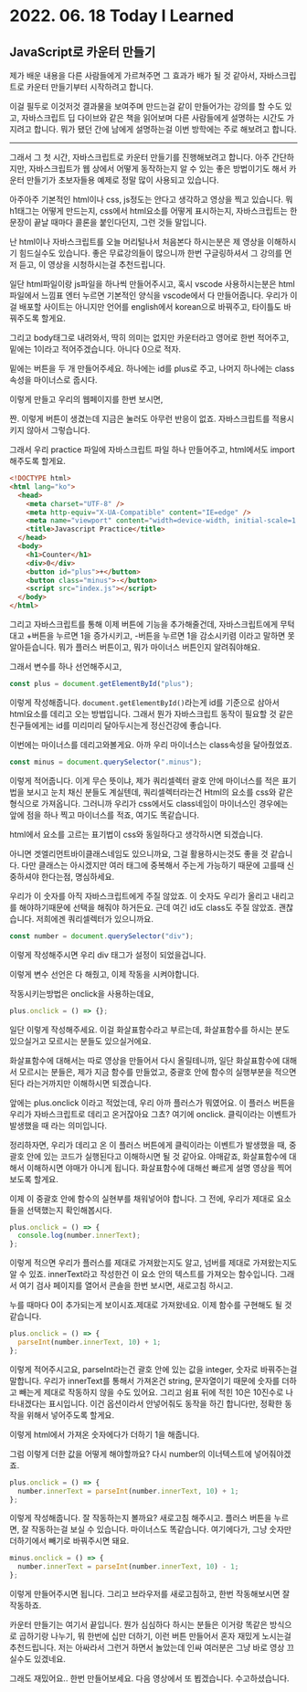 # 2022. 06. 18 Today I Learned

## JavaScript로 카운터 만들기

제가 배운 내용을 다른 사람들에게 가르쳐주면 그 효과가 배가 될 것 같아서, 자바스크립트로 카운터 만들기부터 시작하려고 합니다.

이걸 필두로 이것저것 결과물을 보여주며 만드는걸 같이 만들어가는 강의를 할 수도 있고,
자바스크립트 딥 다이브와 같은 책을 읽어보며 다른 사람들에게 설명하는 시간도 가지려고 합니다. 뭐가 됐던 간에 남에게 설명하는걸 이번 방학에는 주로 해보려고 합니다.

---

그래서 그 첫 시간, 자바스크립트로 카운터 만들기를 진행해보려고 합니다. 아주 간단하지만, 자바스크립트가 웹 상에서 어떻게 동작하는지 알 수 있는 좋은 방법이기도 해서 카운터 만들기가 초보자들용 예제로 정말 많이 사용되고 있습니다.

아주아주 기본적인 html이나 css, js정도는 안다고 생각하고 영상을 찍고 있습니다. 뭐 h1태그는 어떻게 만드는지, css에서 html요소를 어떻게 표시하는지, 자바스크립트는 한 문장이 끝날 때마다 콜론을 붙인다던지, 그런 것들 말입니다.

난 html이나 자바스크립트를 오늘 머리털나서 처음본다 하시는분은 제 영상을 이해하시기 힘드실수도 있습니다. 좋은 무료강의들이 많으니까 한번 구글링하셔서 그 강의를 먼저 듣고, 이 영상을 시청하시는걸 추천드립니다.

일단 html파일이랑 js파일을 하나씩 만들어주시고, 혹시 vscode 사용하시는분은 html파일에서 느낌표 엔터 누르면 기본적인 양식을 vscode에서 다 만들어줍니다.
우리가 이걸 배포할 사이트는 아니지만 언어를 english에서 korean으로 바꿔주고, 타이틀도 바꿔주도록 할게요.

그리고 body태그로 내려와서, 딱히 의미는 없지만 카운터라고 영어로 한번 적어주고, 밑에는 1이라고 적어주겠습니다. 아니다 0으로 적자.

밑에는 버튼을 두 개 만들어주세요. 하나에는 id를 plus로 주고, 나머지 하나에는 class 속성을 마이너스로 줍시다.

이렇게 만들고 우리의 웹페이지를 한번 보시면,

짠. 이렇게 버튼이 생겼는데 지금은 눌러도 아무런 반응이 없죠. 자바스크립트를 적용시키지 않아서 그렇습니다.

그래서 우리 practice 파일에 자바스크립트 파일 하나 만들어주고, html에서도 import해주도록 할게요.

```html
<!DOCTYPE html>
<html lang="ko">
  <head>
    <meta charset="UTF-8" />
    <meta http-equiv="X-UA-Compatible" content="IE=edge" />
    <meta name="viewport" content="width=device-width, initial-scale=1.0" />
    <title>Javascript Practice</title>
  </head>
  <body>
    <h1>Counter</h1>
    <div>0</div>
    <button id="plus">+</button>
    <button class="minus">-</button>
    <script src="index.js"></script>
  </body>
</html>
```

그리고 자바스크립트를 통해 이제 버튼에 기능을 추가해줄건데, 자바스크립트에게 무턱대고 +버튼을 누르면 1을 증가시키고, -버튼을 누르면 1을 감소시키렴 이라고 말하면 못알아듣습니다. 뭐가 플러스 버튼이고, 뭐가 마이너스 버튼인지 알려줘야해요.

그래서 변수를 하나 선언해주시고,

```js
const plus = document.getElementById("plus");
```

이렇게 작성해줍니다. `document.getElementById()`라는게 id를 기준으로 삼아서 html요소를 데리고 오는 방법입니다. 그래서 뭔가 자바스크립트 동작이 필요할 것 같은 친구들에게는 id를 미리미리 달아두시는게 정신건강에 좋습니다.

이번에는 마이너스를 데리고와볼게요. 아까 우리 마이너스는 class속성을 달아줬었죠.

```js
const minus = document.querySelector(".minus");
```

이렇게 적어줍니다. 이게 무슨 뜻이냐, 제가 쿼리셀렉터 괄호 안에 마이너스를 적은 표기법을 보시고 눈치 채신 분들도 계실텐데, 쿼리셀렉터라는건 Html의 요소를 css와 같은 형식으로 가져옵니다. 그러니까 우리가 css에서도 class네임이 마이너스인 경우에는 앞에 점을 하나 찍고 마이너스를 적죠, 여기도 똑같습니다.

html에서 요소를 고르는 표기법이 css와 동일하다고 생각하시면 되겠습니다.

아니면 겟엘리먼트바이클래스네임도 있으니까요, 그걸 활용하시는것도 좋을 것 같습니다. 다만 클래스는 아시겠지만 여러 태그에 중복해서 주는게 가능하기 때문에 고를때 신중하셔야 한다는점, 명심하세요.

우리가 이 숫자를 아직 자바스크립트에게 주질 않았죠. 이 숫자도 우리가 올리고 내리고를 해야하기때문에 선택을 해줘야 하거든요. 근데 여긴 id도 class도 주질 않았죠. 괜찮습니다. 저희에겐 쿼리셀렉터가 있으니까요.

```js
const number = document.querySelector("div");
```

이렇게 작성해주시면 우리 div 태그가 설정이 되었을겁니다.

이렇게 변수 선언은 다 해줬고, 이제 작동을 시켜야합니다.

작동시키는방법은 onclick을 사용하는데요,

```js
plus.onclick = () => {};
```

일단 이렇게 작성해주세요. 이걸 화살표함수라고 부르는데, 화살표함수를 하시는 분도 있으실거고 모르시는 분들도 있으실거에요.

화살표함수에 대해서는 따로 영상을 만들어서 다시 올릴테니까, 일단 화살표함수에 대해서 모르시는 분들은, 제가 지금 함수를 만들었고, 중괄호 안에 함수의 실행부분을 적으면 된다 라는거까지만 이해하시면 되겠습니다.

앞에는 plus.onclick 이라고 적었는데, 우리 아까 플러스가 뭐였어요. 이 플러스 버튼을 우리가 자바스크립트로 데리고 온거잖아요 그쵸? 여기에 onclick. 클릭이라는 이벤트가 발생했을 때 라는 의미입니다.

정리하자면, 우리가 데리고 온 이 플러스 버튼에게 클릭이라는 이벤트가 발생했을 때, 중괄호 안에 있는 코드가 실행된다고 이해하시면 될 것 같아요. 야매같죠, 화살표함수에 대해서 이해하시면 야매가 아니게 됩니다. 화살표함수에 대해선 빠르게 설명 영상을 찍어보도록 할게요.

이제 이 중괄호 안에 함수의 실현부를 채워넣어야 합니다. 그 전에, 우리가 제대로 요소들을 선택했는지 확인해봅시다.

```js
plus.onclick = () => {
  console.log(number.innerText);
};
```

이렇게 적으면 우리가 플러스를 제대로 가져왔는지도 알고, 넘버를 제대로 가져왔는지도 알 수 있죠. innerText라고 작성한건 이 요소 안의 텍스트를 가져오는 함수입니다. 그래서 여기 검사 페이지를 열어서 콘솔을 한번 보시면, 새로고침 하시고.

누를 때마다 0이 추가되는게 보이시죠.제대로 가져왔네요. 이제 함수를 구현해도 될 것 같습니다.

```js
plus.onclick = () => {
  parseInt(number.innerText, 10) + 1;
};
```

이렇게 적어주시고요, parseInt라는건 괄호 안에 있는 값을 integer, 숫자로 바꿔주는걸 말합니다. 우리가 innerText를 통해서 가져온건 string, 문자열이기 때문에 숫자를 더하고 빼는게 제대로 작동하지 않을 수도 있어요. 그리고 쉼표 뒤에 적힌 10은 10진수로 나타내겠다는 표시입니다. 이건 옵션이라서 안넣어줘도 동작을 하긴 합니다만, 정확한 동작을 위해서 넣어주도록 할게요.

이렇게 html에서 가져온 숫자에다가 더하기 1을 해줍니다.

그럼 이렇게 더한 값을 어떻게 해야할까요? 다시 number의 이너텍스트에 넣어줘야겠죠.

```js
plus.onclick = () => {
  number.innerText = parseInt(number.innerText, 10) + 1;
};
```

이렇게 작성해줍니다. 잘 작동하는지 볼까요? 새로고침 해주시고. 플러스 버튼을 누르면, 잘 작동하는걸 보실 수 있습니다. 마이너스도 똑같습니다. 여기에다가, 그냥 숫자만 더하기에서 빼기로 바꿔주시면 돼요.

```js
minus.onclick = () => {
  number.innerText = parseInt(number.innerText, 10) - 1;
};
```

이렇게 만들어주시면 됩니다. 그리고 브라우저를 새로고침하고, 한번 작동해보시면 잘 작동하죠.

카운터 만들기는 여기서 끝입니다. 뭔가 심심하다 하시는 분들은 이거랑 똑같은 방식으로 곱하기랑 나누기, 뭐 한번에 십만 더하기, 이런 버튼 만들어서 혼자 재밌게 노시는걸 추천드립니다. 저는 아싸라서 그런거 하면서 놀았는데 인싸 여러분은 그냥 바로 영상 끄실수도 있겠네요.

그래도 재밌어요.. 한번 만들어보세요. 다음 영상에서 또 뵙겠습니다. 수고하셨습니다.
